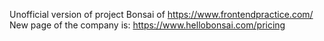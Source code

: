 Unofficial version of project Bonsai of https://www.frontendpractice.com/
New page of the company is: https://www.hellobonsai.com/pricing